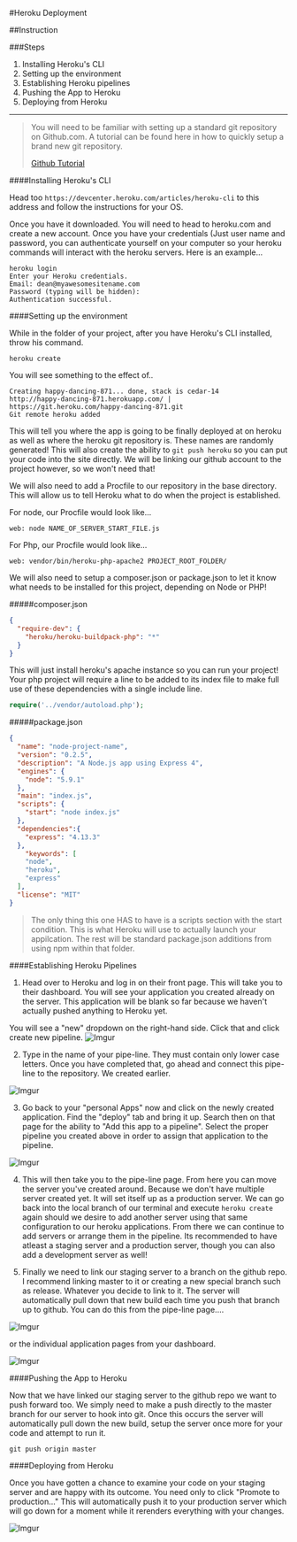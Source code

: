 #Heroku Deployment

##Instruction

###Steps

1. Installing Heroku's CLI
1. Setting up the environment
2. Establishing Heroku pipelines
3. Pushing the App to Heroku
4. Deploying from Heroku
 
<hr>

>You will need to be familiar with setting up a standard git repository on Github.com. A tutorial can be found here in how to quickly setup a brand new git repository. 
>
>[Github Tutorial](https://help.github.com/articles/adding-an-existing-project-to-github-using-the-command-line/)


####Installing Heroku's CLI

Head too ```https://devcenter.heroku.com/articles/heroku-cli``` to this address and follow the instructions for your OS.

Once you have it downloaded. You will need to head to heroku.com and create a new account. Once you have your credentials (Just user name and password, you can authenticate yourself on your computer so your heroku commands will interact with the heroku servers. Here is an example...

```shell
heroku login
Enter your Heroku credentials.
Email: dean@myawesomesitename.com
Password (typing will be hidden):
Authentication successful.
```

####Setting up the environment

While in the folder of your project, after you have Heroku's CLI installed, throw his command.

```shell
heroku create
```

You will see something to the effect of..

```shell
Creating happy-dancing-871... done, stack is cedar-14
http://happy-dancing-871.herokuapp.com/ | https://git.heroku.com/happy-dancing-871.git
Git remote heroku added
```

This will tell you where the app is going to be finally deployed at on heroku as well as where the heroku git repository is. These names are randomly generated! This will also create the ability to ```git push heroku``` so you can put your code into the site directly. We will be linking our github account to the project however, so we won't need that!

We will also need to add a Procfile to our repository in the base directory. This will allow us to tell Heroku what to do when the project is established.

For node, our Procfile would look like...

```
web: node NAME_OF_SERVER_START_FILE.js
```

For Php, our Procfile would look like...

```
web: vendor/bin/heroku-php-apache2 PROJECT_ROOT_FOLDER/ 
```


We will also need to setup a composer.json or package.json to let it know what needs to be installed for this project, depending on Node or PHP!

#####composer.json

```json
{
  "require-dev": {
    "heroku/heroku-buildpack-php": "*"
  }
}
```

This will just install heroku's apache instance so you can run your project! Your php project will require a line to be added to its index file to make full use of these dependencies with a single include line.

```php
require('../vendor/autoload.php');
```


#####package.json

```json
{
  "name": "node-project-name",
  "version": "0.2.5",
  "description": "A Node.js app using Express 4",
  "engines": {
    "node": "5.9.1"
  },
  "main": "index.js",
  "scripts": {
    "start": "node index.js"
  },
  "dependencies":{
    "express": "4.13.3"
  },
    "keywords": [
    "node",
    "heroku",
    "express"
  ],
  "license": "MIT"
}
```

>The only thing this one HAS to have is a scripts section with the start condition. This is what Heroku will use to actually launch your appilcation. The rest will be standard package.json additions from using npm within that folder.

####Establishing Heroku Pipelines


1) Head over to Heroku and log in on their front page. This will take you to their dashboard. You will see your application you created already on the server. This application will be blank so far because we haven't actually pushed anything to Heroku yet.

You will see a "new" dropdown on the right-hand side. Click that and click create new pipeline.
![Imgur](http://i.imgur.com/KYff7RF.png)

2) Type in the name of your pipe-line. They must contain only lower case letters. Once you have completed that, go ahead and connect this pipe-line to the repository. We created earlier. 

![Imgur](http://i.imgur.com/SKINUWQ.png)

3) Go back to your "personal Apps" now and click on the newly created application. Find the "deploy" tab and bring it up. Search then on that page for the ability to  "Add this app to a pipeline". Select the proper pipeline you created above in order to assign that application to the pipeline.

![Imgur](http://i.imgur.com/RTtgrWM.png)

4) This will then take you to the pipe-line page. From here you can move the server you've created around. Because we don't have multiple server created yet. It will set itself up as a production server. We can go back into the local branch of our terminal and execute ```heroku create``` again should we desire to add another server using that same configuration to our heroku applications. From there we can continue to add servers or arrange them in the pipeline. Its recommended to have atleast a staging server and a production server, though you can also add a development server as well!

5) Finally we need to link our staging server to a branch on the github repo. I recommend linking master to it or creating a new special branch such as release. Whatever you decide to link to it. The server will automatically pull down that new build each time you push that branch up to github. You can do this from the pipe-line page....

![Imgur](http://i.imgur.com/nr6EmPo.png)



   or the individual application pages from your dashboard.



![Imgur](http://i.imgur.com/TLjIiox.png)

####Pushing the App to Heroku


Now that we have linked our staging server to the github repo we want to push forward too. We simply need to make a push directly to the master branch for our server to hook into git. Once this occurs the server will automatically pull down the new build, setup the server once more for your code and attempt to run it.

```shell
git push origin master
```


####Deploying from Heroku

Once you have gotten a chance to examine your code on your staging server and are happy with its outcome. You need only to click "Promote to production..." This will automatically push it to your production server which will go down for a moment while it rerenders everything with your changes.

![Imgur](http://i.imgur.com/rSXCK7F.png)